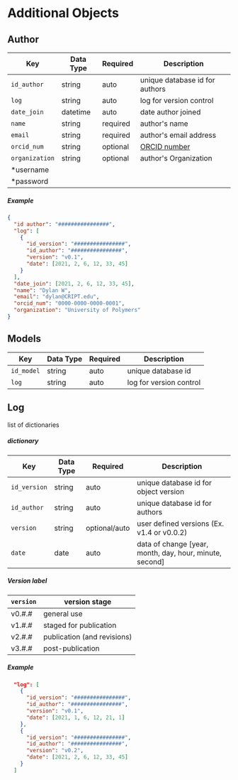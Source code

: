 # Additional Objects

## Author

Key          |Data Type|Required|Description
-------------|---------|------   |----
`id_author`  |string   |auto     |unique database id for authors
`log`        |string   |auto     | log for version control
`date_join`  |datetime |auto     | date author joined
`name`       |string   |required | author's name
`email`      |string   |required | author's email address
`orcid_num`  |string   |optional | [ORCID number](https://orcid.org/)
`organization`|string  |optional | author's Organization
*username  |
*password  |

##### Example

``` json
{
  "id author": "################",
  "log": [
    {
      "id_version": "################",
      "id_author": "################",
      "version": "v0.1",
      "date": [2021, 2, 6, 12, 33, 45]
    }
  ],
  "date_join": [2021, 2, 6, 12, 33, 45],
  "name": "Dylan W",
  "email": "dylan@CRIPT.edu",
  "orcid_num": "0000-0000-0000-0001",
  "organization": "University of Polymers"
}
```

## Models

Key          |Data Type |Required |Description
-------------|--------- |------   |----
`id_model`   |string    |auto     |unique database id
`log`        |string    |auto     | log for version control

## Log

list of dictionaries

##### dictionary

Key           |Data Type |Required       |Description
------------- |--------- |------         |----
`id_version`  |string    |auto           |unique database id for object version
`id_author`   |string    |auto           |unique database id for authors
`version`     |string    |optional/auto  |user defined versions (Ex. v1.4 or v0.0.2)
`date`        |date      |auto           |data of change [year, month, day, hour, minute, second]

##### Version label

`version`    |version stage
-------------|---------
v0.#.# | general use
v1.#.# | staged for publication
v2.#.# | publication (and revisions)
v3.#.# | post-publication


##### Example
``` JSON
  "log": [
    {
      "id_version": "################",
      "id_author": "################",
      "version": "v0.1",
      "date": [2021, 1, 6, 12, 21, 1]
    },
    {
      "id_version": "################",
      "id_author": "################",
      "version": "v0.2",
      "date": [2021, 2, 6, 12, 33, 45]
    }
  ]
```
